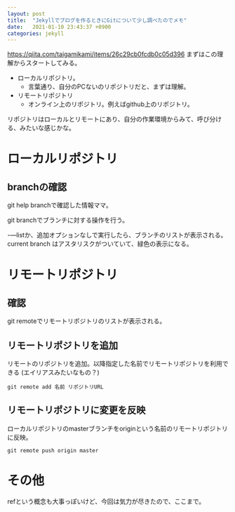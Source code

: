 ```yaml
---
layout: post
title:  "Jekyllでブログを作るときにGitについて少し調べたのでメモ"
date:   2021-01-10 23:43:37 +0900
categories: jekyll
---
```


https://qiita.com/taigamikami/items/26c29cb0fcdb0c05d396
まずはこの理解からスタートしてみる。

- ローカルリポジトリ。
  - 言葉通り、自分のPCないのリポジトリだと、まずは理解。
- リモートリポジトリ
  - オンライン上のリポジトリ。例えばgithub上のリポジトリ。

リポジトリはローカルとリモートにあり、自分の作業環境からみて、呼び分ける、みたいな感じかな。

# ローカルリポジトリ

## branchの確認

git help branchで確認した情報ママ。

git branchでブランチに対する操作を行う。

-—listか、追加オプションなしで実行したら、ブランチのリストが表示される。
current branch はアスタリスクがついていて、緑色の表示になる。

# リモートリポジトリ

## 確認

git remoteでリモートリポジトリのリストが表示される。

## リモートリポジトリを追加

リモートのリポジトリを追加。以降指定した名前でリモートリポジトリを利用できる
(エイリアスみたいなもの？)
```
git remote add 名前 リポジトリURL
```

## リモートリポジトリに変更を反映
ローカルリポジトリのmasterブランチをoriginという名前のリモートリポジトリに反映。
```
git remote push origin master
```

# その他
refという概念も大事っぽいけど、今回は気力が尽きたので、ここまで。